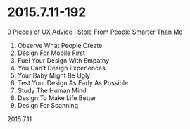 2015.7.11-192
=============
[9 Pieces of UX Advice I Stole From People Smarter Than Me](http://www.usertesting.com/blog/2015/05/14/9-pieces-of-ux-advice-i-stole-from-people-smarter-than-me/)

1. Observe What People Create
2. Design For Mobile First
3. Fuel Your Design With Empathy
4. You Can’t Design Experiences
5. Your Baby Might Be Ugly
6. Test Your Design As Early As Possible
7. Study The Human Mind
8. Design To Make Life Better
9. Design For Scanning

2015.7.11